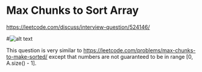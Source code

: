 # Max Chunks to Sort Array

https://leetcode.com/discuss/interview-question/524146/

#![alt text](https://assets.leetcode.com/users/aydnozcn1/image_1582980000.png "Description") 

This question is very similar to https://leetcode.com/problems/max-chunks-to-make-sorted/ 
except that numbers are not guaranteed to be in range [0, A.size() - 1].
